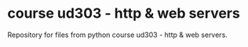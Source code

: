 # course ud303 - http & web servers
Repository for files from python course ud303 - http & web servers.
